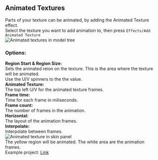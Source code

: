 ## Animated Textures
Parts of your texture can be animated, by adding the Animated Texture effect.  
Select the texture you want to add animation to, then press `Effects/Add Animated Texture`  
![Animated textures in model tree](https://github.com/tom5454/CustomPlayerModels/blob/master/screenshots/animated_tree.png)  
### Options:
**Region Start & Region Size:**  
Sets the animated reion on the texture. This is the area where the texture will be animated.  
Use the U/V spinners to the the value.  
**Animated Texture:**  
The top left U/V for the animated texture frames.  
**Frame time:**  
Time for each frame in miliseconds.  
**Frame count:**  
The number of frames in the animation.  
**Horizontal:**  
The layout of the animation frames.  
**Interpolate:**  
Interpolate between frames.  
![Animated texture in skin panel](https://github.com/tom5454/CustomPlayerModels/blob/master/screenshots/animated_tex.png)  
The yellow region will be animated. The white area are the animation frames.  
Example project: [Link](https://github.com/tom5454/CustomPlayerModels/raw/master/examples/animated_texture.cpmproject)

